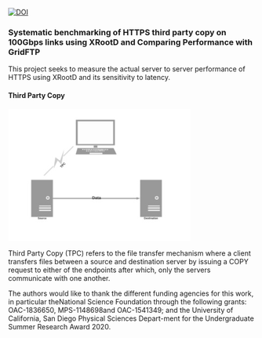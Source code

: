 [![DOI](https://zenodo.org/badge/288854677.svg)](https://zenodo.org/badge/latestdoi/288854677)

### Systematic benchmarking of HTTPS third party copy on 100Gbps links using XRootD and Comparing Performance with GridFTP

This project seeks to measure the actual server to server performance of HTTPS using XRootD and its sensitivity to latency.

#### Third Party Copy

![TPC](/images/TPC.jpg)

Third Party Copy (TPC) refers to the file transfer mechanism where a client transfers files between a source and destination server by issuing a COPY request to either of the endpoints after which, only the servers communicate with one another.

The authors would like to thank the different funding agencies for this work, in particular theNational Science Foundation through the following grants:  OAC-1836650,  MPS-1148698and OAC-1541349; and the University of California, San Diego Physical Sciences Depart-ment for the Undergraduate Summer Research Award 2020.
